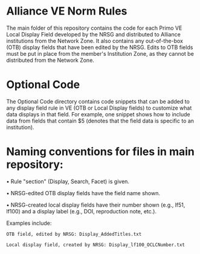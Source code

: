 # Alliance VE Norm Rules
The main folder of this repository contains the code for each Primo VE Local Display Field developed by the NRSG and distributed to Alliance institutions from the Network Zone.  It also contains any out-of-the-box (OTB) display fields that have been edited by the NRSG. Edits to OTB fields must be put in place from the member's Institution Zone, as they cannot be distributed from the Network Zone.

# Optional Code
The Optional Code directory contains code snippets that can be added to any display field rule in VE (OTB or Local Display fields) to customize what data displays in that field.  For example, one snippet shows how to include data from fields that contain $5 (denotes that the field data is specific to an institution).

# Naming conventions for files in main repository:

• Rule "section" (Display, Search, Facet) is given.

• NRSG-edited OTB display fields have the field name shown.

• NRSG-created local display fields have their number shown (e.g., lf51, lf100) and a display label (e.g., DOI, reproduction note, etc.).

Examples include:

	OTB field, edited by NRSG: Display_AddedTitles.txt

	Local display field, created by NRSG: Display_lf100_OCLCNumber.txt
